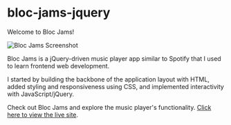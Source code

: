 # bloc-jams-jquery
Welcome to Bloc Jams!

![Bloc Jams Screenshot](/assets/images/bloc_jams_logo.png)

Bloc Jams is a jQuery-driven music player app similar to Spotify that I used to learn frontend web development. 

I started by building the backbone of the application layout with HTML, added styling and responsiveness using CSS, and implemented interactivity with JavaScript/jQuery.

Check out Bloc Jams and explore the music player's functionality. [Click here to view the live site](https://claireblocjams.netlify.com/).
